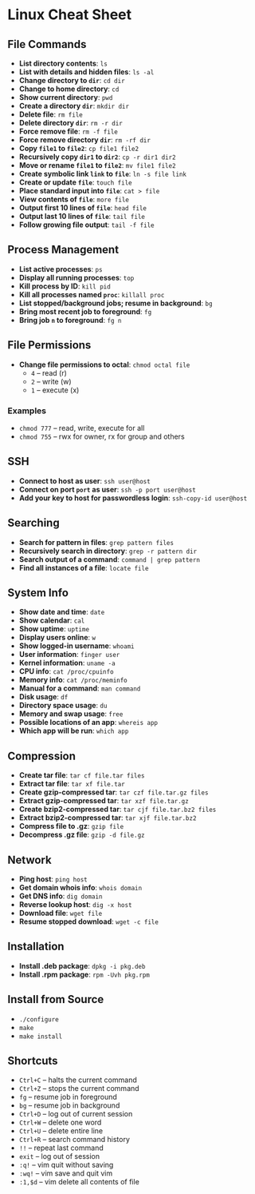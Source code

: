 # Linux Cheat Sheet

## File Commands

- **List directory contents**: `ls`
- **List with details and hidden files**: `ls -al`
- **Change directory to `dir`**: `cd dir`
- **Change to home directory**: `cd`
- **Show current directory**: `pwd`
- **Create a directory `dir`**: `mkdir dir`
- **Delete file**: `rm file`
- **Delete directory `dir`**: `rm -r dir`
- **Force remove file**: `rm -f file`
- **Force remove directory `dir`**: `rm -rf dir`
- **Copy `file1` to `file2`**: `cp file1 file2`
- **Recursively copy `dir1` to `dir2`**: `cp -r dir1 dir2`
- **Move or rename `file1` to `file2`**: `mv file1 file2`
- **Create symbolic link `link` to `file`**: `ln -s file link`
- **Create or update `file`**: `touch file`
- **Place standard input into `file`**: `cat > file`
- **View contents of `file`**: `more file`
- **Output first 10 lines of `file`**: `head file`
- **Output last 10 lines of `file`**: `tail file`
- **Follow growing file output**: `tail -f file`

## Process Management

- **List active processes**: `ps`
- **Display all running processes**: `top`
- **Kill process by ID**: `kill pid`
- **Kill all processes named `proc`**: `killall proc`
- **List stopped/background jobs; resume in background**: `bg`
- **Bring most recent job to foreground**: `fg`
- **Bring job `n` to foreground**: `fg n`

## File Permissions

- **Change file permissions to octal**: `chmod octal file`
  - `4` – read (r)
  - `2` – write (w)
  - `1` – execute (x)

### Examples

- `chmod 777` – read, write, execute for all
- `chmod 755` – rwx for owner, rx for group and others

## SSH

- **Connect to host as user**: `ssh user@host`
- **Connect on port `port` as user**: `ssh -p port user@host`
- **Add your key to host for passwordless login**: `ssh-copy-id user@host`

## Searching

- **Search for pattern in files**: `grep pattern files`
- **Recursively search in directory**: `grep -r pattern dir`
- **Search output of a command**: `command | grep pattern`
- **Find all instances of a file**: `locate file`

## System Info

- **Show date and time**: `date`
- **Show calendar**: `cal`
- **Show uptime**: `uptime`
- **Display users online**: `w`
- **Show logged-in username**: `whoami`
- **User information**: `finger user`
- **Kernel information**: `uname -a`
- **CPU info**: `cat /proc/cpuinfo`
- **Memory info**: `cat /proc/meminfo`
- **Manual for a command**: `man command`
- **Disk usage**: `df`
- **Directory space usage**: `du`
- **Memory and swap usage**: `free`
- **Possible locations of an app**: `whereis app`
- **Which app will be run**: `which app`

## Compression

- **Create tar file**: `tar cf file.tar files`
- **Extract tar file**: `tar xf file.tar`
- **Create gzip-compressed tar**: `tar czf file.tar.gz files`
- **Extract gzip-compressed tar**: `tar xzf file.tar.gz`
- **Create bzip2-compressed tar**: `tar cjf file.tar.bz2 files`
- **Extract bzip2-compressed tar**: `tar xjf file.tar.bz2`
- **Compress file to .gz**: `gzip file`
- **Decompress .gz file**: `gzip -d file.gz`

## Network

- **Ping host**: `ping host`
- **Get domain whois info**: `whois domain`
- **Get DNS info**: `dig domain`
- **Reverse lookup host**: `dig -x host`
- **Download file**: `wget file`
- **Resume stopped download**: `wget -c file`

## Installation

- **Install .deb package**: `dpkg -i pkg.deb`
- **Install .rpm package**: `rpm -Uvh pkg.rpm`

## Install from Source

- `./configure`
- `make`
- `make install`

## Shortcuts

- `Ctrl+C` – halts the current command
- `Ctrl+Z` – stops the current command
- `fg` – resume job in foreground
- `bg` – resume job in background
- `Ctrl+D` – log out of current session
- `Ctrl+W` – delete one word
- `Ctrl+U` – delete entire line
- `Ctrl+R` – search command history
- `!!` – repeat last command
- `exit` – log out of session
- `:q!` – vim quit without saving
- `:wq!` – vim save and quit vim
- `:1,$d` – vim delete all contents of file
